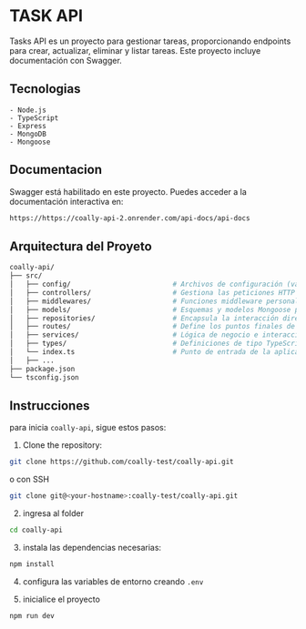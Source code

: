 # TASK API

Tasks API es un proyecto para gestionar tareas, proporcionando endpoints para crear, actualizar, eliminar y listar tareas. Este proyecto incluye documentación con Swagger.


## Tecnologias

```
- Node.js
- TypeScript
- Express
- MongoDB
- Mongoose
```


## Documentacion
Swagger está habilitado en este proyecto. Puedes acceder a la documentación interactiva en:

```bash
https://https://coally-api-2.onrender.com/api-docs/api-docs
```

## Arquitectura del Proyeto

```bash
coally-api/
├── src/
│   ├── config/                         # Archivos de configuración (variables de entorno, configuración de servicios externos)
│   ├── controllers/                    # Gestiona las peticiones HTTP entrantes y devuelve las respuestas
│   ├── middlewares/                    # Funciones middleware personalizadas para la gestión y validación de peticiones
│   ├── models/                         # Esquemas y modelos Mongoose para colecciones MongoDB
│   ├── repositories/                   # Encapsula la interacción directa con la base de datos para operaciones CRUD específicas
│   ├── routes/                         # Define los puntos finales de la API y los vincula a los controladores
│   ├── services/                       # Lógica de negocio e interacción con la base de datos; encapsula lógica compleja
│   ├── types/                          # Definiciones de tipo TypeScript, incluyendo DTOs para controladores y servicios
│   └── index.ts                        # Punto de entrada de la aplicación, configura el servidor
│   ├── ...
├── package.json
└── tsconfig.json

```

## Instrucciones

para inicia `coally-api`, sigue estos pasos:

1. Clone the repository:

```bash
git clone https://github.com/coally-test/coally-api.git
```

o con SSH 


```bash
git clone git@<your-hostname>:coally-test/coally-api.git
```
2. ingresa al folder


```bash
cd coally-api
```

3. instala las dependencias necesarias:

```bash
npm install
```

4. configura las variables de entorno creando `.env`

5. inicialice el proyecto

```bash
npm run dev
```